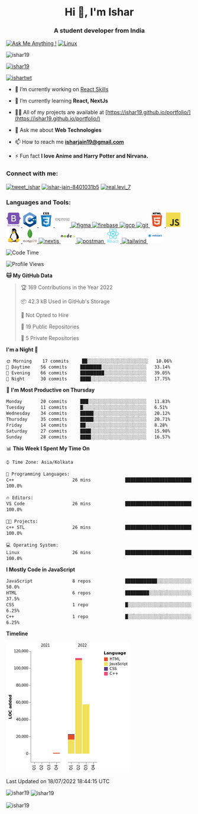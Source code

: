 <h1 align="center">Hi 👋, I'm Ishar</h1>
<h3 align="center">A student developer from India</h3>

[![Ask Me Anything !](https://img.shields.io/badge/Ask%20me-anything-1abc9c.svg)](https://twitter.com/tweet_ishar)
[![Linux](https://svgshare.com/i/Zhy.svg)](https://svgshare.com/i/Zhy.svg)
<p align="left"> <img src="https://komarev.com/ghpvc/?username=ishar19&label=Profile%20views&color=0e75b6&style=flat" alt="ishar19" /> </p>

<p align="left"> <a href="https://github.com/ryo-ma/github-profile-trophy"><img src="https://github-profile-trophy.vercel.app/?username=ishar19" alt="ishar19" /></a> </p>

<p align="left"> <a href="https://twitter.com/ishartwt" target="blank"><img src="https://img.shields.io/twitter/follow/ishartwt?logo=twitter&style=for-the-badge" alt="ishartwt" /></a> </p>

- 🔭 I’m currently working on [React Skills](https://github.com/ishar19/share-me-react-app)

- 🌱 I’m currently learning **React, NextJs**

- 👨‍💻 All of my projects are available at [https://ishar19.github.io/portfolio/](https://ishar19.github.io/portfolio/)

- 💬 Ask me about **Web Technologies**

- 📫 How to reach me **isharjain19@gmail.com**

- ⚡ Fun fact **I love Anime and Harry Potter and Nirvana.**

<h3 align="left">Connect with me:</h3>
<p align="left">
<a href="https://twitter.com/ishartwt" target="blank"><img align="center" src="https://raw.githubusercontent.com/rahuldkjain/github-profile-readme-generator/master/src/images/icons/Social/twitter.svg" alt="tweet_ishar" height="30" width="40" /></a>
<a href="https://linkedin.com/in/ishar-jain-8401031b5" target="blank"><img align="center" src="https://raw.githubusercontent.com/rahuldkjain/github-profile-readme-generator/master/src/images/icons/Social/linked-in-alt.svg" alt="ishar-jain-8401031b5" height="30" width="40" /></a>
<a href="https://instagram.com/real.levi_7" target="blank"><img align="center" src="https://raw.githubusercontent.com/rahuldkjain/github-profile-readme-generator/master/src/images/icons/Social/instagram.svg" alt="real.levi_7" height="30" width="40" /></a>
</p>

<h3 align="left">Languages and Tools:</h3>
<p align="left"> <a href="https://getbootstrap.com" target="_blank" rel="noreferrer"> <img src="https://raw.githubusercontent.com/devicons/devicon/master/icons/bootstrap/bootstrap-plain-wordmark.svg" alt="bootstrap" width="40" height="40"/> </a> <a href="https://www.w3schools.com/cpp/" target="_blank" rel="noreferrer"> <img src="https://raw.githubusercontent.com/devicons/devicon/master/icons/cplusplus/cplusplus-original.svg" alt="cplusplus" width="40" height="40"/> </a> <a href="https://www.w3schools.com/css/" target="_blank" rel="noreferrer"> <img src="https://raw.githubusercontent.com/devicons/devicon/master/icons/css3/css3-original-wordmark.svg" alt="css3" width="40" height="40"/> </a> <a href="https://expressjs.com" target="_blank" rel="noreferrer"> <img src="https://raw.githubusercontent.com/devicons/devicon/master/icons/express/express-original-wordmark.svg" alt="express" width="40" height="40"/> </a> <a href="https://www.figma.com/" target="_blank" rel="noreferrer"> <img src="https://www.vectorlogo.zone/logos/figma/figma-icon.svg" alt="figma" width="40" height="40"/> </a> <a href="https://firebase.google.com/" target="_blank" rel="noreferrer"> <img src="https://www.vectorlogo.zone/logos/firebase/firebase-icon.svg" alt="firebase" width="40" height="40"/> </a> <a href="https://cloud.google.com" target="_blank" rel="noreferrer"> <img src="https://www.vectorlogo.zone/logos/google_cloud/google_cloud-icon.svg" alt="gcp" width="40" height="40"/> </a> <a href="https://git-scm.com/" target="_blank" rel="noreferrer"> <img src="https://www.vectorlogo.zone/logos/git-scm/git-scm-icon.svg" alt="git" width="40" height="40"/> </a> <a href="https://www.w3.org/html/" target="_blank" rel="noreferrer"> <img src="https://raw.githubusercontent.com/devicons/devicon/master/icons/html5/html5-original-wordmark.svg" alt="html5" width="40" height="40"/> </a> <a href="https://developer.mozilla.org/en-US/docs/Web/JavaScript" target="_blank" rel="noreferrer"> <img src="https://raw.githubusercontent.com/devicons/devicon/master/icons/javascript/javascript-original.svg" alt="javascript" width="40" height="40"/> </a> <a href="https://www.linux.org/" target="_blank" rel="noreferrer"> <img src="https://raw.githubusercontent.com/devicons/devicon/master/icons/linux/linux-original.svg" alt="linux" width="40" height="40"/> </a> <a href="https://www.mongodb.com/" target="_blank" rel="noreferrer"> <img src="https://raw.githubusercontent.com/devicons/devicon/master/icons/mongodb/mongodb-original-wordmark.svg" alt="mongodb" width="40" height="40"/> </a> <a href="https://nextjs.org/" target="_blank" rel="noreferrer"> <img src="https://cdn.worldvectorlogo.com/logos/nextjs-2.svg" alt="nextjs" width="40" height="40"/> </a> <a href="https://nodejs.org" target="_blank" rel="noreferrer"> <img src="https://raw.githubusercontent.com/devicons/devicon/master/icons/nodejs/nodejs-original-wordmark.svg" alt="nodejs" width="40" height="40"/> </a> <a href="https://postman.com" target="_blank" rel="noreferrer"> <img src="https://www.vectorlogo.zone/logos/getpostman/getpostman-icon.svg" alt="postman" width="40" height="40"/> </a> <a href="https://reactjs.org/" target="_blank" rel="noreferrer"> <img src="https://raw.githubusercontent.com/devicons/devicon/master/icons/react/react-original-wordmark.svg" alt="react" width="40" height="40"/> </a> <a href="https://tailwindcss.com/" target="_blank" rel="noreferrer"> <img src="https://www.vectorlogo.zone/logos/tailwindcss/tailwindcss-icon.svg" alt="tailwind" width="40" height="40"/> </a> <a href="https://webpack.js.org" target="_blank" rel="noreferrer"> <img src="https://raw.githubusercontent.com/devicons/devicon/d00d0969292a6569d45b06d3f350f463a0107b0d/icons/webpack/webpack-original-wordmark.svg" alt="webpack" width="40" height="40"/> </a> </p>


<!--START_SECTION:waka-->
![Code Time](http://img.shields.io/badge/Code%20Time-0%20secs-blue)

![Profile Views](http://img.shields.io/badge/Profile%20Views-6-blue)

**🐱 My GitHub Data** 

> 🏆 169 Contributions in the Year 2022
 > 
> 📦 42.3 kB Used in GitHub's Storage 
 > 
> 🚫 Not Opted to Hire
 > 
> 📜 19 Public Repositories 
 > 
> 🔑 5 Private Repositories  
 > 
**I'm a Night 🦉** 

```text
🌞 Morning    17 commits     ██░░░░░░░░░░░░░░░░░░░░░░░   10.06% 
🌆 Daytime    56 commits     ████████░░░░░░░░░░░░░░░░░   33.14% 
🌃 Evening    66 commits     █████████░░░░░░░░░░░░░░░░   39.05% 
🌙 Night      30 commits     ████░░░░░░░░░░░░░░░░░░░░░   17.75%

```
📅 **I'm Most Productive on Thursday** 

```text
Monday       20 commits     ███░░░░░░░░░░░░░░░░░░░░░░   11.83% 
Tuesday      11 commits     █░░░░░░░░░░░░░░░░░░░░░░░░   6.51% 
Wednesday    34 commits     █████░░░░░░░░░░░░░░░░░░░░   20.12% 
Thursday     35 commits     █████░░░░░░░░░░░░░░░░░░░░   20.71% 
Friday       14 commits     ██░░░░░░░░░░░░░░░░░░░░░░░   8.28% 
Saturday     27 commits     ████░░░░░░░░░░░░░░░░░░░░░   15.98% 
Sunday       28 commits     ████░░░░░░░░░░░░░░░░░░░░░   16.57%

```


📊 **This Week I Spent My Time On** 

```text
⌚︎ Time Zone: Asia/Kolkata

💬 Programming Languages: 
C++                      26 mins             █████████████████████████   100.0%

🔥 Editors: 
VS Code                  26 mins             █████████████████████████   100.0%

🐱‍💻 Projects: 
c++ STL                  26 mins             █████████████████████████   100.0%

💻 Operating System: 
Linux                    26 mins             █████████████████████████   100.0%

```

**I Mostly Code in JavaScript** 

```text
JavaScript               8 repos             ████████████░░░░░░░░░░░░░   50.0% 
HTML                     6 repos             █████████░░░░░░░░░░░░░░░░   37.5% 
CSS                      1 repo              █░░░░░░░░░░░░░░░░░░░░░░░░   6.25% 
C++                      1 repo              █░░░░░░░░░░░░░░░░░░░░░░░░   6.25%

```


**Timeline**

![Chart not found](https://raw.githubusercontent.com/ishar19/ishar19/main/charts/bar_graph.png) 


 Last Updated on 18/07/2022 18:44:15 UTC
<!--END_SECTION:waka-->







<p><img align="left" src="https://github-readme-stats.vercel.app/api/top-langs?username=ishar19&show_icons=true&locale=en&layout=compact" alt="ishar19" /></p>

<p>&nbsp;<img align="center" src="https://github-readme-stats.vercel.app/api?username=ishar19&show_icons=true&locale=en" alt="ishar19" /></p>

<p><img align="center" src="https://github-readme-streak-stats.herokuapp.com/?user=ishar19&" alt="ishar19" /></p>
